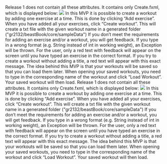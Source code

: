 Release 1 does not contain all these attributes. It contains only Create.fxml, which is displayed below:
<img src="Create.png"></img>
In this MVP it is possible to create a workout by adding one exercise at a time. This is done by clicking “Add exercise”. When you have added all your exercises, click “Create workout”. This will create a txt file with the given workout name in a generated folder ("gr2132/beastBook/core/sampleData")
If you don’t meet the requirements for adding an exercise and/or a workout, you will get feedback. If you type in a wrong format (e.g. String instead of int in working weight), an Exception will be thrown. For the user, only a red text with feedback will appear on the screen until you have typed an exercise in the correct format. If you try to create a workout without adding a title, a red text will appear with this exact message.
The idea behind this MVP is that your workouts will be saved so that you can load them later. When opening your saved workouts, you need to type in the corresponding name of the workout and click “Load Workout”. Your saved workout will then load.
Release 1 does not contain all these attributes. It contains only Create.fxml, which is displayed below:
<img src="Create.png"></img>
In this MVP it is possible to create a workout by adding one exercise at a time. This is done by clicking “Add exercise”. When you have added all your exercises, click “Create workout”. This will create a txt file with the given workout name in a generated folder ("gr2132/beastBook/core/sampleData")
If you don’t meet the requirements for adding an exercise and/or a workout, you will get feedback. If you type in a wrong format (e.g. String instead of int in working weight), an Exception will be thrown. For the user, only a red text with feedback will appear on the screen until you have typed an exercise in the correct format. If you try to create a workout without adding a title, a red text will appear with this exact message.
The idea behind this MVP is that your workouts will be saved so that you can load them later. When opening your saved workouts, you need to type in the corresponding name of the workout and click “Load Workout”. Your saved workout will then load.